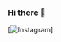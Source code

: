 ### Hi there 👋


[![Instagram](https://img.shields.io/badge/Instagram-E4405F?style=for-the-badge&logo=instagram&logoColor=white)]
